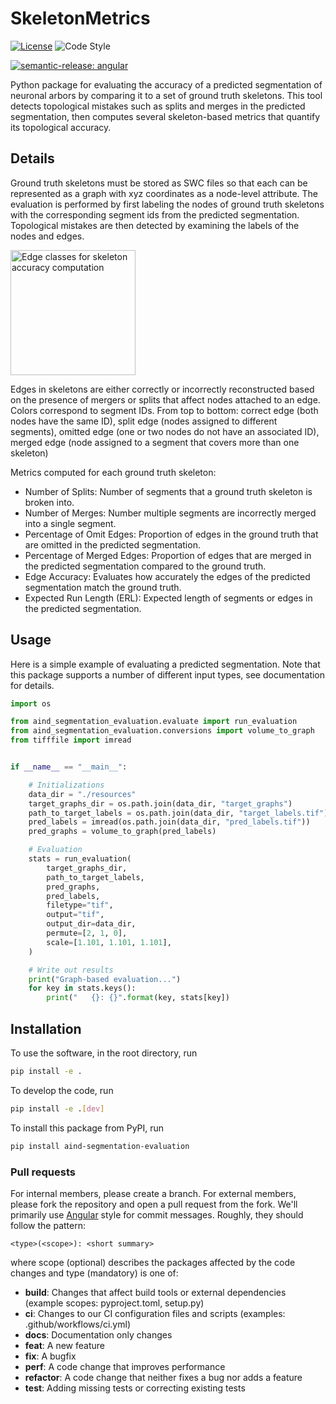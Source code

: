 # SkeletonMetrics

[![License](https://img.shields.io/badge/license-MIT-brightgreen)](LICENSE)
![Code Style](https://img.shields.io/badge/code%20style-black-black)

[![semantic-release: angular](https://img.shields.io/badge/semantic--release-angular-e10079?logo=semantic-release)](https://github.com/semantic-release/semantic-release)

Python package for evaluating the accuracy of a predicted segmentation of neuronal arbors by comparing it to a set of ground truth skeletons. This tool detects topological mistakes such as splits and merges in the predicted segmentation, then computes several skeleton-based metrics that quantify its topological accuracy.

## Details

Ground truth skeletons must be stored as SWC files so that each can be represented as a graph with xyz coordinates as a node-level attribute. The evaluation is performed by first labeling the nodes of ground truth skeletons with the corresponding segment ids from the predicted segmentation. Topological mistakes are then detected by examining the labels of the nodes and edges.

<img src="imgs/topological_mistakes.png" width="200" alt="Edge classes for skeleton accuracy computation">

Edges in skeletons are either correctly or incorrectly reconstructed based on the presence of mergers or splits that affect nodes attached to an edge. Colors correspond to segment IDs. From top to bottom: correct edge (both nodes have the same ID), split edge (nodes assigned to different segments), omitted edge (one or two nodes do not have an associated ID), merged edge (node assigned to a segment that covers more than one skeleton)

Metrics computed for each ground truth skeleton:

- Number of Splits: Number of segments that a ground truth skeleton is broken into.
- Number of Merges: Number multiple segments are incorrectly merged into a single segment.
- Percentage of Omit Edges: Proportion of edges in the ground truth that are omitted in the predicted segmentation.
- Percentage of Merged Edges: Proportion of edges that are merged in the predicted segmentation compared to the ground truth.
- Edge Accuracy: Evaluates how accurately the edges of the predicted segmentation match the ground truth.
- Expected Run Length (ERL): Expected length of segments or edges in the predicted segmentation.

## Usage

Here is a simple example of evaluating a predicted segmentation. Note that this package supports a number of different input types, see documentation for details. 

```python
import os

from aind_segmentation_evaluation.evaluate import run_evaluation
from aind_segmentation_evaluation.conversions import volume_to_graph
from tifffile import imread


if __name__ == "__main__":

    # Initializations
    data_dir = "./resources"
    target_graphs_dir = os.path.join(data_dir, "target_graphs")
    path_to_target_labels = os.path.join(data_dir, "target_labels.tif")
    pred_labels = imread(os.path.join(data_dir, "pred_labels.tif"))
    pred_graphs = volume_to_graph(pred_labels)

    # Evaluation
    stats = run_evaluation(
        target_graphs_dir,
        path_to_target_labels,
        pred_graphs,
        pred_labels,
        filetype="tif",
        output="tif",
        output_dir=data_dir,
        permute=[2, 1, 0],
        scale=[1.101, 1.101, 1.101],
    )

    # Write out results
    print("Graph-based evaluation...")
    for key in stats.keys():
        print("   {}: {}".format(key, stats[key])

```

## Installation
To use the software, in the root directory, run
```bash
pip install -e .
```

To develop the code, run
```bash
pip install -e .[dev]
```

To install this package from PyPI, run
```bash
pip install aind-segmentation-evaluation
```

### Pull requests

For internal members, please create a branch. For external members, please fork the repository and open a pull request from the fork. We'll primarily use [Angular](https://github.com/angular/angular/blob/main/CONTRIBUTING.md#commit) style for commit messages. Roughly, they should follow the pattern:
```text
<type>(<scope>): <short summary>
```

where scope (optional) describes the packages affected by the code changes and type (mandatory) is one of:

- **build**: Changes that affect build tools or external dependencies (example scopes: pyproject.toml, setup.py)
- **ci**: Changes to our CI configuration files and scripts (examples: .github/workflows/ci.yml)
- **docs**: Documentation only changes
- **feat**: A new feature
- **fix**: A bugfix
- **perf**: A code change that improves performance
- **refactor**: A code change that neither fixes a bug nor adds a feature
- **test**: Adding missing tests or correcting existing tests
